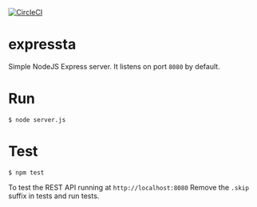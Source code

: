 [![CircleCI](https://circleci.com/gh/jackhclee/expressta/tree/main.svg?style=svg)](https://circleci.com/gh/jackhclee/expressta/?branch=main)


# expressta
Simple NodeJS Express server. It listens on port `8080` by default.

# Run
```
$ node server.js
```

# Test
```
$ npm test
```
To test the REST API running at `http://localhost:8080` Remove the `.skip` suffix in tests and run tests.

